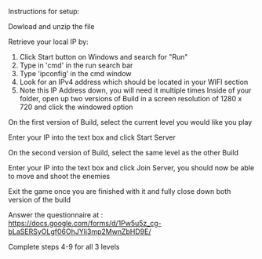 Instructions for setup:

Dowload and unzip the file

Retrieve your local IP by:

 1) Click Start button on Windows and search for "Run"
 2) Type in 'cmd' in the run search bar
 3) Type 'ipconfig' in the cmd window
 4) Look for an IPv4 address which should be located in your WIFI section
 5) Note this IP Address down, you will need it multiple times
Inside of your folder, open up two versions of Build in a screen resolution of 1280 x 720 and click the windowed option

On the first version of Build, select the current level you would like you play

Enter your IP into the text box and click Start Server

On the second version of Build, select the same level as the other Build

Enter your IP into the text box and click Join Server, you should now be able to move and shoot the enemies

Exit the game once you are finished with it and fully close down both version of the build

Answer the questionnaire at : https://docs.google.com/forms/d/1Pw5u5z_cg-bLaSERSyOLgf06OhJYlj3mp2MwnZbHD9E/

Complete steps 4-9 for all 3 levels